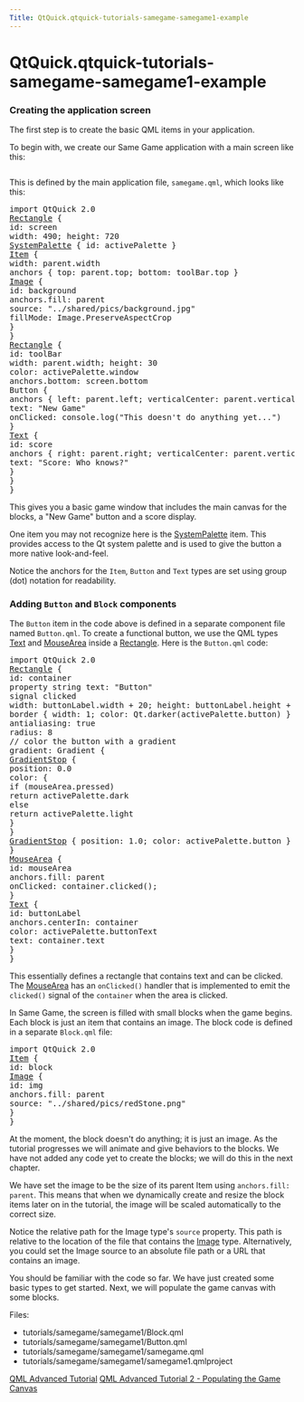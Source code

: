 ```yaml
---
Title: QtQuick.qtquick-tutorials-samegame-samegame1-example
---
```


# QtQuick.qtquick-tutorials-samegame-samegame1-example

<span class="subtitle"></span>
<!-- $$$tutorials/samegame/samegame1-description -->
<h3 >Creating the application screen</h3>
<p>The first step is to create the basic QML items in your application.</p>
<p>To begin with, we create our Same Game application with a main screen like this:</p>
<p class="centerAlign"><img src="https://developer.ubuntu.com/static/devportal_uploaded/156fd278-4bb6-4c8b-8b1a-3e042831c6d8-../qtquick-tutorials-samegame-samegame1-example/images/declarative-adv-tutorial1.png" alt="" /></p><p>This is defined by the main application file, <code>samegame.qml</code>, which looks like this:</p>
<pre class="qml">import QtQuick 2.0
<span class="type"><a href="QtQuick.Rectangle.md">Rectangle</a></span> {
<span class="name">id</span>: <span class="name">screen</span>
<span class="name">width</span>: <span class="number">490</span>; <span class="name">height</span>: <span class="number">720</span>
<span class="type"><a href="QtQuick.SystemPalette.md">SystemPalette</a></span> { <span class="name">id</span>: <span class="name">activePalette</span> }
<span class="type"><a href="QtQuick.Item.md">Item</a></span> {
<span class="name">width</span>: <span class="name">parent</span>.<span class="name">width</span>
<span class="type">anchors</span> { <span class="name">top</span>: <span class="name">parent</span>.<span class="name">top</span>; <span class="name">bottom</span>: <span class="name">toolBar</span>.<span class="name">top</span> }
<span class="type"><a href="QtQuick.Image.md">Image</a></span> {
<span class="name">id</span>: <span class="name">background</span>
<span class="name">anchors</span>.fill: <span class="name">parent</span>
<span class="name">source</span>: <span class="string">&quot;../shared/pics/background.jpg&quot;</span>
<span class="name">fillMode</span>: <span class="name">Image</span>.<span class="name">PreserveAspectCrop</span>
}
}
<span class="type"><a href="QtQuick.Rectangle.md">Rectangle</a></span> {
<span class="name">id</span>: <span class="name">toolBar</span>
<span class="name">width</span>: <span class="name">parent</span>.<span class="name">width</span>; <span class="name">height</span>: <span class="number">30</span>
<span class="name">color</span>: <span class="name">activePalette</span>.<span class="name">window</span>
<span class="name">anchors</span>.bottom: <span class="name">screen</span>.<span class="name">bottom</span>
<span class="type">Button</span> {
<span class="type">anchors</span> { <span class="name">left</span>: <span class="name">parent</span>.<span class="name">left</span>; <span class="name">verticalCenter</span>: <span class="name">parent</span>.<span class="name">verticalCenter</span> }
<span class="name">text</span>: <span class="string">&quot;New Game&quot;</span>
<span class="name">onClicked</span>: <span class="name">console</span>.<span class="name">log</span>(<span class="string">&quot;This doesn't do anything yet...&quot;</span>)
}
<span class="type"><a href="QtQuick.Text.md">Text</a></span> {
<span class="name">id</span>: <span class="name">score</span>
<span class="type">anchors</span> { <span class="name">right</span>: <span class="name">parent</span>.<span class="name">right</span>; <span class="name">verticalCenter</span>: <span class="name">parent</span>.<span class="name">verticalCenter</span> }
<span class="name">text</span>: <span class="string">&quot;Score: Who knows?&quot;</span>
}
}
}</pre>
<p>This gives you a basic game window that includes the main canvas for the blocks, a &quot;New Game&quot; button and a score display.</p>
<p>One item you may not recognize here is the <a href="QtQuick.SystemPalette.md">SystemPalette</a> item. This provides access to the Qt system palette and is used to give the button a more native look-and-feel.</p>
<p>Notice the anchors for the <code>Item</code>, <code>Button</code> and <code>Text</code> types are set using group (dot) notation for readability.</p>
<h3 >Adding <code>Button</code> and <code>Block</code> components</h3>
<p>The <code>Button</code> item in the code above is defined in a separate component file named <code>Button.qml</code>. To create a functional button, we use the QML types <a href="QtQuick.qtquick-releasenotes.md#text">Text</a> and <a href="QtQuick.MouseArea.md">MouseArea</a> inside a <a href="QtQuick.Rectangle.md">Rectangle</a>. Here is the <code>Button.qml</code> code:</p>
<pre class="qml">import QtQuick 2.0
<span class="type"><a href="QtQuick.Rectangle.md">Rectangle</a></span> {
<span class="name">id</span>: <span class="name">container</span>
property <span class="type">string</span> <span class="name">text</span>: <span class="string">&quot;Button&quot;</span>
signal <span class="type">clicked</span>
<span class="name">width</span>: <span class="name">buttonLabel</span>.<span class="name">width</span> <span class="operator">+</span> <span class="number">20</span>; <span class="name">height</span>: <span class="name">buttonLabel</span>.<span class="name">height</span> <span class="operator">+</span> <span class="number">5</span>
<span class="type">border</span> { <span class="name">width</span>: <span class="number">1</span>; <span class="name">color</span>: <span class="name">Qt</span>.<span class="name">darker</span>(<span class="name">activePalette</span>.<span class="name">button</span>) }
<span class="name">antialiasing</span>: <span class="number">true</span>
<span class="name">radius</span>: <span class="number">8</span>
<span class="comment">// color the button with a gradient</span>
<span class="name">gradient</span>: <span class="name">Gradient</span> {
<span class="type"><a href="QtQuick.GradientStop.md">GradientStop</a></span> {
<span class="name">position</span>: <span class="number">0.0</span>
<span class="name">color</span>: {
<span class="keyword">if</span> (<span class="name">mouseArea</span>.<span class="name">pressed</span>)
<span class="keyword">return</span> <span class="name">activePalette</span>.<span class="name">dark</span>
<span class="keyword">else</span>
<span class="keyword">return</span> <span class="name">activePalette</span>.<span class="name">light</span>
}
}
<span class="type"><a href="QtQuick.GradientStop.md">GradientStop</a></span> { <span class="name">position</span>: <span class="number">1.0</span>; <span class="name">color</span>: <span class="name">activePalette</span>.<span class="name">button</span> }
}
<span class="type"><a href="QtQuick.MouseArea.md">MouseArea</a></span> {
<span class="name">id</span>: <span class="name">mouseArea</span>
<span class="name">anchors</span>.fill: <span class="name">parent</span>
<span class="name">onClicked</span>: <span class="name">container</span>.<span class="name">clicked</span>();
}
<span class="type"><a href="QtQuick.Text.md">Text</a></span> {
<span class="name">id</span>: <span class="name">buttonLabel</span>
<span class="name">anchors</span>.centerIn: <span class="name">container</span>
<span class="name">color</span>: <span class="name">activePalette</span>.<span class="name">buttonText</span>
<span class="name">text</span>: <span class="name">container</span>.<span class="name">text</span>
}
}</pre>
<p>This essentially defines a rectangle that contains text and can be clicked. The <a href="QtQuick.MouseArea.md">MouseArea</a> has an <code>onClicked()</code> handler that is implemented to emit the <code>clicked()</code> signal of the <code>container</code> when the area is clicked.</p>
<p>In Same Game, the screen is filled with small blocks when the game begins. Each block is just an item that contains an image. The block code is defined in a separate <code>Block.qml</code> file:</p>
<pre class="qml">import QtQuick 2.0
<span class="type"><a href="QtQuick.Item.md">Item</a></span> {
<span class="name">id</span>: <span class="name">block</span>
<span class="type"><a href="QtQuick.Image.md">Image</a></span> {
<span class="name">id</span>: <span class="name">img</span>
<span class="name">anchors</span>.fill: <span class="name">parent</span>
<span class="name">source</span>: <span class="string">&quot;../shared/pics/redStone.png&quot;</span>
}
}</pre>
<p>At the moment, the block doesn't do anything; it is just an image. As the tutorial progresses we will animate and give behaviors to the blocks. We have not added any code yet to create the blocks; we will do this in the next chapter.</p>
<p>We have set the image to be the size of its parent Item using <code>anchors.fill: parent</code>. This means that when we dynamically create and resize the block items later on in the tutorial, the image will be scaled automatically to the correct size.</p>
<p>Notice the relative path for the Image type's <code>source</code> property. This path is relative to the location of the file that contains the <a href="QtQuick.imageelements/#image">Image</a> type. Alternatively, you could set the Image source to an absolute file path or a URL that contains an image.</p>
<p>You should be familiar with the code so far. We have just created some basic types to get started. Next, we will populate the game canvas with some blocks.</p>
<p>Files:</p>
<ul>
<li>tutorials/samegame/samegame1/Block.qml</li>
<li>tutorials/samegame/samegame1/Button.qml</li>
<li>tutorials/samegame/samegame1/samegame.qml</li>
<li>tutorials/samegame/samegame1/samegame1.qmlproject</li>
</ul>
<!-- @@@tutorials/samegame/samegame1 -->
<p class="naviNextPrevious footerNavi">
<a class="prevPage" href="QtQuick.qml-advtutorial.md">QML Advanced Tutorial</a>
<a class="nextPage" href="QtQuick.tutorials-samegame-samegame2/">QML Advanced Tutorial 2 - Populating the Game Canvas</a>
</p>
